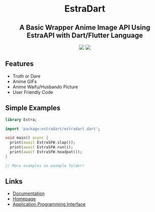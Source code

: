 <h1 align="center">
    EstraDart
</h1>

<h2 align="center">
    A Basic Wrapper Anime Image API Using EstraAPI with Dart/Flutter Language
</h2>
<p align="center">
<a href="https://stawa.gitbook.io/estraapi-documentation/"><img src ="https://img.shields.io/badge/Estra--API-Documentation-brightgreen?style=for-the-badge"></a>
<a href="https://pub.dev/packages/estradart/"><img src ="https://img.shields.io/badge/Package-EstraDart-blue?style=for-the-badge"></a>
</p>

## Features

- Truth or Dare
- Anime GIFs
- Anime Waifu/Husbando Picture
- User Friendly Code

## Simple Examples

```dart
library Estra;

import 'package:estradart/estradart.dart';

void main() async {
  print(await EstraSFW.slap());
  print(await EstraSFW.run());
  print(await EstraSFW.headpat());
}

// More examples on example folder!
```

## Links
- [Documentation](https://stawa.gitbook.io/estraapi-documentation)
- [Homepage](https://github.com/StawaDev/EstraDart)
- [Application Programming Interface](http://estra-api.herokuapp.com)